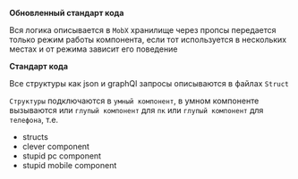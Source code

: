 **Обновленный стандарт кода**

Вся логика описывается в `MobX` хранилище
через пропсы передается только режим работы компонента, 
если тот используется в нескольких местах и от 
режима зависит его поведение 

**Стандарт кода** 

Все структуры как json и graphQl запросы описываются в файлах `Struct`

`Структуры` подключаются в `умный компонент`, в умном компоненте вызываются
или `глупый компонент` для `пк` или `глупый компонент` для `телефона`, т.е.
- structs 
- clever component 
- stupid pc component    
- stupid mobile component

